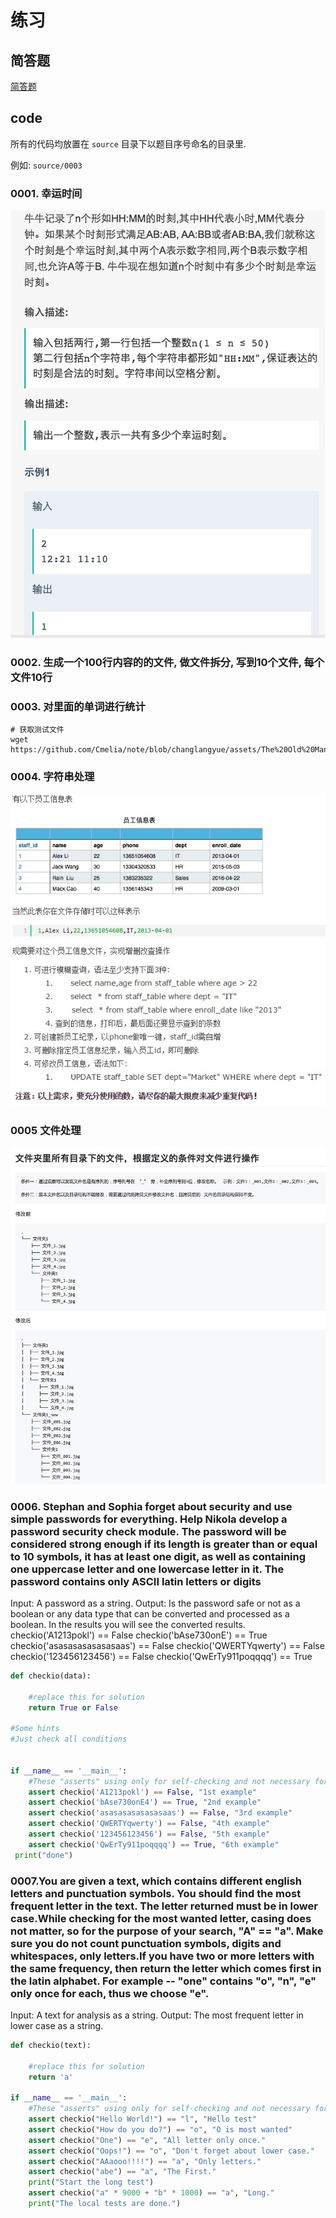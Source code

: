 # 练习

## 简答题

[简答题](./简答题.md)

## code

所有的代码均放置在 `source` 目录下以题目序号命名的目录里.

例如: `source/0003`

### 0001. 幸运时间

![jd-01](/assets/jd-01.jpeg)

### 0002. 生成一个100行内容的的文件, 做文件拆分, 写到10个文件, 每个文件10行

### 0003. 对里面的单词进行统计

```shell
# 获取测试文件
wget https://github.com/Cmelia/note/blob/changlangyue/assets/The%20Old%20Man%20and%20the%20Sea.txt
```

### 0004. 字符串处理

![alt](/assets/hanshu.jpg)

### 0005 文件处理

![alt](/assets/wenjian.jpeg)

### 0006. Stephan and Sophia forget about security and use simple passwords for everything. Help Nikola develop a password security check module. The password will be considered strong enough if its length is greater than or equal to 10 symbols, it has at least one digit, as well as containing one uppercase letter and one lowercase letter in it. The password contains only ASCII latin letters or digits

Input: A password as a string.
Output: Is the password safe or not as a boolean or any data type that can be converted and processed as a boolean. In the results you will see the converted results.
checkio('A1213pokl') == False
checkio('bAse730onE') == True
checkio('asasasasasasasaas') == False
checkio('QWERTYqwerty') == False
checkio('123456123456') == False
checkio('QwErTy911poqqqq') == True

```python
def checkio(data):

    #replace this for solution
    return True or False

#Some hints
#Just check all conditions


if __name__ == '__main__':
    #These "asserts" using only for self-checking and not necessary for auto-testing
    assert checkio('A1213pokl') == False, "1st example"
    assert checkio('bAse730onE4') == True, "2nd example"
    assert checkio('asasasasasasasaas') == False, "3rd example"
    assert checkio('QWERTYqwerty') == False, "4th example"
    assert checkio('123456123456') == False, "5th example"
    assert checkio('QwErTy911poqqqq') == True, "6th example"
 print("done")
```

### 0007.You are given a text, which contains different english letters and punctuation symbols. You should find the most frequent letter in the text. The letter returned must be in lower case.While checking for the most wanted letter, casing does not matter, so for the purpose of your search, "A" == "a". Make sure you do not count punctuation symbols, digits and whitespaces, only letters.If you have two or more letters with the same frequency, then return the letter which comes first in the latin alphabet. For example -- "one" contains "o", "n", "e" only once for each, thus we choose "e".

Input: A text for analysis as a string.
Output: The most frequent letter in lower case as a string.

```python
def checkio(text):
    
    #replace this for solution
    return 'a'

if __name__ == '__main__':
    #These "asserts" using only for self-checking and not necessary for auto-testing
    assert checkio("Hello World!") == "l", "Hello test"
    assert checkio("How do you do?") == "o", "O is most wanted"
    assert checkio("One") == "e", "All letter only once."
    assert checkio("Oops!") == "o", "Don't forget about lower case."
    assert checkio("AAaooo!!!!") == "a", "Only letters."
    assert checkio("abe") == "a", "The First."
    print("Start the long test")
    assert checkio("a" * 9000 + "b" * 1000) == "a", "Long."
    print("The local tests are done.")
```